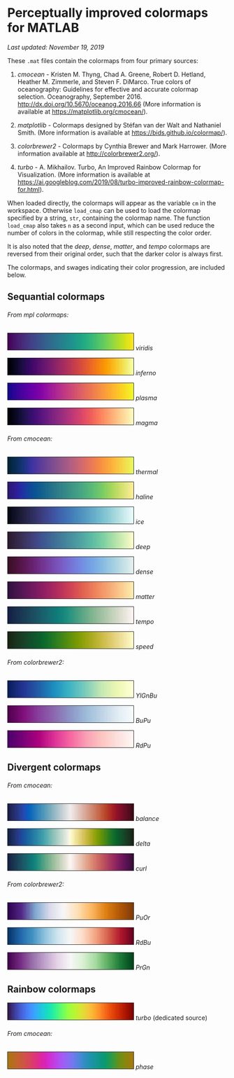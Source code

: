 # Perceptually improved colormaps for MATLAB

*Last updated: November 19, 2019*

These `.mat` files contain the colormaps from four primary sources:

1. *cmocean* - Kristen M. Thyng, Chad A. Greene, Robert D. Hetland, Heather M. Zimmerle,
and Steven F. DiMarco. True colors of oceanography: Guidelines for effective
and accurate colormap selection. Oceanography, September 2016.  
http://dx.doi.org/10.5670/oceanog.2016.66 (More information is available at
https://matplotlib.org/cmocean/).

2. *matplotlib* - Colormaps designed by Stéfan van der Walt and
Nathaniel Smith. (More information is available at https://bids.github.io/colormap/).

3. *colorbrewer2* - Colormaps by Cynthia Brewer and Mark Harrower. (More information
  available at http://colorbrewer2.org/).

4. *turbo* - A. Mikhailov. Turbo, An Improved Rainbow Colormap for Visualization.
(More information is available at https://ai.googleblog.com/2019/08/turbo-improved-rainbow-colormap-for.html).

When loaded directly, the colormaps will appear as the variable `cm` in the
workspace. Otherwise `load_cmap` can be used to load the colormap specified
by a string, `str`, containing the colormap name. The function `load_cmap`
also takes `n` as a second input, which can be used reduce the number of
colors in the colormap, while still respecting the color order.

It is also noted that the *deep*, *dense*, *matter*, and *tempo* colormaps
are reversed from their original order, such that the darker color is
always first.

The colormaps, and swages indicating their color progression, are included below.

## Sequantial colormaps

###### From mpl colormaps:

![viridis](imgs/viridis.jpg) *viridis*

![inferno](imgs/inferno.jpg) *inferno*

![plasma](imgs/plasma.jpg) *plasma*

![magma](imgs/magma.jpg) *magma*

###### From cmocean:

![thermal](imgs/thermal.jpg) *thermal*

![haline](imgs/haline.jpg) *haline*

![ice](imgs/ice.jpg) *ice*

![deep](imgs/deep.jpg) *deep*

![dense](imgs/dense.jpg) *dense*

![matter](imgs/matter.jpg) *matter*

![tempo](imgs/tempo.jpg) *tempo*

![speed](imgs/speed.jpg) *speed*

###### From colorbrewer2:

![YlGnBu](imgs/YlGnBu.jpg) *YlGnBu*

![BuPu](imgs/BuPu.jpg) *BuPu*

![RdPu](imgs/RdPu.jpg) *RdPu*

## Divergent colormaps

###### From cmocean:

![balance](imgs/balance.jpg) *balance*

![delta](imgs/delta.jpg) *delta*

![curl](imgs/curl.jpg) *curl*

###### From colorbrewer2:

![PuOr](imgs/PuOr.jpg) *PuOr*

![RdBu](imgs/RdBu.jpg) *RdBu*

![PrGn](imgs/PrGn.jpg) *PrGn*

## Rainbow colormaps

![turbo](imgs/turbo.jpg) *turbo* (dedicated source)

###### From cmocean:

![phase](imgs/phase.jpg) *phase*

